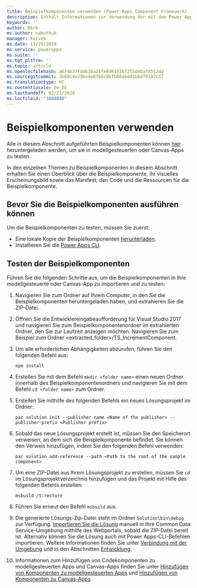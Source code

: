 ```yaml
---
title: Beispielkomponenten verwenden (Power Apps Component Framework) | Microsoft Docs
description: Enthält Informationen zur Verwendung der mit dem Power Apps Component Framework erstellten Beispielkomponenten in Ihren modellgesteuerten und Canvas-Apps
keywords: ''
author: Nkrb
ms.author: nabuthuk
manager: kvivek
ms.date: 11/25/2019
ms.service: powerapps
ms.suite: ''
ms.tgt_pltfrm: ''
ms.topic: article
ms.openlocfilehash: a674b37fd4616a21fe8d61336f255debafd552dd
ms.sourcegitcommit: 3b68c4e29be4e8f68c0bfb88abdd1bbdf0187c57
ms.translationtype: HT
ms.contentlocale: de-DE
ms.lasthandoff: 02/21/2020
ms.locfileid: "3080840"
---
```

# <a name="how-to-use-the-sample-components"></a>Beispielkomponenten verwenden

Alle in diesem Abschnitt aufgeführten Beispielkomponenten können [hier](https://go.microsoft.com/fwlink/?linkid=2088525) heruntergeladen werden, um sie in modellgesteuerten oder Canvas-Apps zu testen.

In den einzelnen Themen zu Beispielkomponenten in diesem Abschnitt erhalten Sie einen Überblick über die Beispielkomponente, ihr visuelles Erscheinungsbild sowie das Manifest, den Code und die Ressourcen für die Beispielkomponente.

## <a name="before-you-can-try-the-sample-components"></a>Bevor Sie die Beispielkomponenten ausführen können
Um die Beispielkomponenten zu testen, müssen Sie zuerst:
- Eine lokale Kopie der Beispielkomponenten [herunterladen](https://go.microsoft.com/fwlink/?linkid=2088525).
- Installieren Sie die [Power Apps CLI](https://aka.ms/PowerAppsCLI).

## <a name="try-the-sample-components"></a>Testen der Beispielkomponenten
Führen Sie die folgenden Schritte aus, um die Beispielkomponenten in Ihre modellgesteuerte oder Canvas-App zu importieren und zu testen:

1. Navigieren Sie zum Ordner auf Ihrem Computer, in den Sie die Beispielkomponenten heruntergeladen haben, und extrahieren Sie die ZIP-Datei.  
1. Öffnen Sie die Entwicklereingabeaufforderung für Visual Studio 2017 und navigieren Sie zum Beispielkomponentenordner im extrahierten Ordner, den Sie zur Laufzeit anzeigen möchten. Navigieren Sie zum Beispiel zum Ordner \<extracted_folder>/TS_IncrementComponent.
1. Um alle erforderlichen Abhängigkeiten abzurufen, führen Sie den folgenden Befehl aus:
    ```CLI
    npm install
    ```
1. Erstellen Sie mit dem Befehl `mkdir <folder name>` einen neuen Ordner innerhalb des Beispielkomponentenordners und navigieren Sie mit dem Befehl `cd <folder name>` zum Ordner. 
1. Erstellen Sie mithilfe des folgenden Befehls ein neues Lösungsprojekt im Ordner:
    ```CLI
    pac solution init --publisher-name <Name of the publisher> --publisher-prefix <Publisher prefix>
    ```
1. Sobald das neue Lösungsprojekt erstellt ist, müssen Sie den Speicherort verweisen, an dem sich die Beispielkomponente befindet. Sie können den Verweis hinzufügen, indem Sie den folgenden Befehl verwenden:
    ```CLI
    pac solution add-reference --path <Path to the root of the sample component>
    ```
1. Um eine ZIP-Datei aus Ihrem Lösungsprojekt zu erstellen, müssen Sie `cd` im Lösungsprojektverzeichnis hinzufügen und das Projekt mit Hilfe des folgenden Befehls erstellen:
    
     ```CLI
     msbuild /t:restore
    ```
1. Führen Sie erneut den Befehl `msbuild` aus.
1. Die generierte Lösungs-Zip-Datei steht im Ordner `Solution\bin\debug` zur Verfügung. [Importieren Sie die Lösung](/powerapps/maker/common-data-service/import-update-export-solutions) manuell in Ihre Common Data Service-Umgebung mithilfe des Webportals, sobald die ZIP-Datei bereit ist. Alternativ können Sie die Lösung auch mit Power Apps-CLI-Befehlen importieren. Weitere Informationen finden Sie unter [Verbindung mit der Umgebung](https://docs.microsoft.com/powerapps/developer/component-framework/import-custom-controls#connecting-to-your-environment) und in den Abschnitten [Entwicklung](https://docs.microsoft.com/powerapps/developer/component-framework/import-custom-controls#deploying-code-components).
1. Informationen zum Hinzufügen von Codekomponenten zu modellgesteuerten Apps und Canvas-Apps finden Sie unter [Hinzufügen von Komponenten zu modellgesteuerten Apps](https://docs.microsoft.com/powerapps/developer/component-framework/add-custom-controls-to-a-field-or-entity) und [Hinzufügen von Komponenten zu Canvas-Apps](https://docs.microsoft.com/powerapps/developer/component-framework/component-framework-for-canvas-apps#add-components-to-a-canvas-app).
